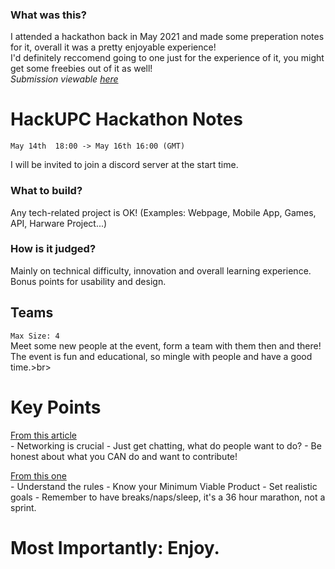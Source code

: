 ### What was this?
I attended a hackathon back in May 2021 and made some preperation notes for it, overall it was a pretty enjoyable experience!
<br> I'd definitely reccomend going to one just for the experience of it, you might get some freebies out of it as well!
<br> *Submission viewable [here](https://devpost.com/software/cool-team)*



# HackUPC Hackathon Notes

`May 14th  18:00 -> May 16th 16:00 (GMT)`

I will be invited to join a discord server at the start time.

###	What to build?
Any tech-related project is OK! (Examples: Webpage, Mobile App, Games, API, Harware Project...)
### How is it judged?
Mainly on technical difficulty, innovation and overall learning experience.<br>
Bonus points for usability and design.

## Teams
`Max Size: 4`<br>
Meet some new people at the event, form a team with them then and there!<br>
The event is fun and educational, so mingle with people and have a good time.>br>

# Key Points
[From this article](https://developer.att.com/blog/What-to-Expect-At-Your-First-Hackathon)<br>
	- Networking is crucial
	- Just get chatting, what do people want to do?
	- Be honest about what you CAN do and want to contribute!

[From this one](https://blog.hackbrightacademy.com/blog/12-things-to-do-before-your-first-hackathon/)<br>
	- Understand the rules
	- Know your Minimum Viable Product
	- Set realistic goals
	- Remember to have breaks/naps/sleep, it's a 36 hour marathon, not a sprint.


# Most Importantly: Enjoy.